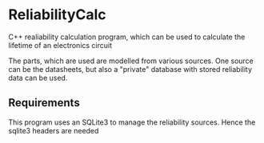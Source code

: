 # ReliabilityCalc
C++ realiability calculation program, which can be used to calculate the lifetime of an electronics circuit

The parts, which are used are modelled from various sources. One source can be the datasheets, but also a "private" database with stored reliability data can be used.

## Requirements
This program uses an SQLite3 to manage the reliability sources. Hence the sqlite3 headers are needed
